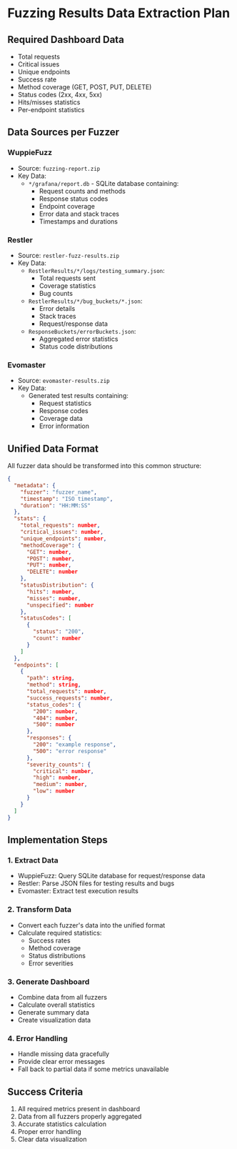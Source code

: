 # Fuzzing Results Data Extraction Plan

## Required Dashboard Data
- Total requests
- Critical issues
- Unique endpoints
- Success rate
- Method coverage (GET, POST, PUT, DELETE)
- Status codes (2xx, 4xx, 5xx)
- Hits/misses statistics
- Per-endpoint statistics

## Data Sources per Fuzzer

### WuppieFuzz
- Source: `fuzzing-report.zip`
- Key Data:
  * `*/grafana/report.db` - SQLite database containing:
    - Request counts and methods
    - Response status codes
    - Endpoint coverage
    - Error data and stack traces
    - Timestamps and durations

### Restler
- Source: `restler-fuzz-results.zip`
- Key Data:
  * `RestlerResults/*/logs/testing_summary.json`:
    - Total requests sent
    - Coverage statistics
    - Bug counts
  * `RestlerResults/*/bug_buckets/*.json`:
    - Error details
    - Stack traces
    - Request/response data
  * `ResponseBuckets/errorBuckets.json`:
    - Aggregated error statistics
    - Status code distributions

### Evomaster
- Source: `evomaster-results.zip`
- Key Data:
  * Generated test results containing:
    - Request statistics
    - Response codes
    - Coverage data
    - Error information

## Unified Data Format
All fuzzer data should be transformed into this common structure:
```json
{
  "metadata": {
    "fuzzer": "fuzzer_name",
    "timestamp": "ISO timestamp",
    "duration": "HH:MM:SS"
  },
  "stats": {
    "total_requests": number,
    "critical_issues": number,
    "unique_endpoints": number,
    "methodCoverage": {
      "GET": number,
      "POST": number,
      "PUT": number,
      "DELETE": number
    },
    "statusDistribution": {
      "hits": number,
      "misses": number,
      "unspecified": number
    },
    "statusCodes": [
      {
        "status": "200",
        "count": number
      }
    ]
  },
  "endpoints": [
    {
      "path": string,
      "method": string,
      "total_requests": number,
      "success_requests": number,
      "status_codes": {
        "200": number,
        "404": number,
        "500": number
      },
      "responses": {
        "200": "example response",
        "500": "error response"
      },
      "severity_counts": {
        "critical": number,
        "high": number,
        "medium": number,
        "low": number
      }
    }
  ]
}
```

## Implementation Steps

### 1. Extract Data
- WuppieFuzz: Query SQLite database for request/response data
- Restler: Parse JSON files for testing results and bugs
- Evomaster: Extract test execution results

### 2. Transform Data
- Convert each fuzzer's data into the unified format
- Calculate required statistics:
  * Success rates
  * Method coverage
  * Status distributions
  * Error severities

### 3. Generate Dashboard
- Combine data from all fuzzers
- Calculate overall statistics
- Generate summary data
- Create visualization data

### 4. Error Handling
- Handle missing data gracefully
- Provide clear error messages
- Fall back to partial data if some metrics unavailable

## Success Criteria
1. All required metrics present in dashboard
2. Data from all fuzzers properly aggregated
3. Accurate statistics calculation
4. Proper error handling
5. Clear data visualization